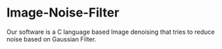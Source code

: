 # Image-Noise-Filter

Our software is a C language based Image denoising that tries to reduce noise based on Gaussian Filter. 